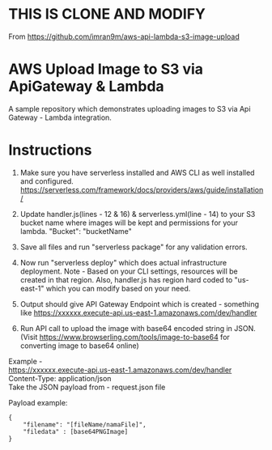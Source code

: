 # THIS IS CLONE AND MODIFY 
From https://github.com/imran9m/aws-api-lambda-s3-image-upload

# AWS Upload Image to S3 via ApiGateway & Lambda

A sample repository which demonstrates uploading images to S3 via Api Gateway - Lambda integration.

# Instructions

1. Make sure you have serverless installed and AWS CLI as well installed and configured.
https://serverless.com/framework/docs/providers/aws/guide/installation/

2. Update handler.js(lines - 12 & 16) & serverless.yml(line - 14) to your S3 bucket name where images will be kept and permissions for your lambda.
"Bucket": "bucketName"

3. Save all files and run "serverless package" for any validation errors.

4. Now run "serverless deploy" which does actual infrastructure deployment. Note - Based on your CLI settings, resources will be created in that region. Also, handler.js has region hard coded to "us-east-1" which you can modify based on your need.

5. Output should give API Gateway Endpoint which is created - something like https://xxxxxx.execute-api.us-east-1.amazonaws.com/dev/handler

6. Run API call to upload the image with base64 encoded string in JSON. (Visit https://www.browserling.com/tools/image-to-base64 for converting image to base64 online)

Example -     
https://xxxxxx.execute-api.us-east-1.amazonaws.com/dev/handler     
Content-Type: application/json     
Take the JSON payload from - request.json file 


Payload example:

```
{
	"filename": "[fileName/namaFile]",
	"filedata" : [base64PNGImage]
}
```